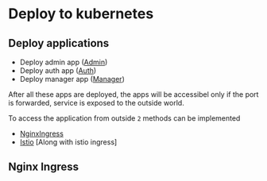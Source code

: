 # Deploy to kubernetes

## Deploy applications

- Deploy admin app ([Admin](#Admin))
- Deploy auth app ([Auth](#Auth))
- Deploy manager app ([Manager](#Manager))

After all these apps are deployed, the apps will be accessibel only if the port is forwarded, service is exposed to the outside world.

To access the application from outside `2` methods can be implemented

- [NginxIngress](#NginxIngress)
- [Istio](#Istio) [Along with istio ingress]

## Nginx Ingress
